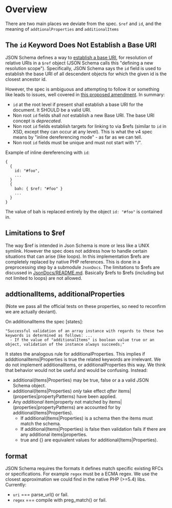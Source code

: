 # Overview
There are two main places we deviate from the spec. `$ref` and `id`, and the meaning of `addtionalProperties` and `additionalItems`

## The `id` Keyword Does Not Establish a Base URI
JSON Schema defines a way to [establish a base URI](http://json-schema.org/latest/json-schema-core.html#anchor27), for resolution of relative URIs in a `$ref` object (JSON Schema calls this "defining a new resolution scope"). Specifically, JSON Schema says the `id` field is used to establish the base URI of all descendent objects for which the given id is the closest ancestor id.

However, the spec is ambiguous and attempting to follow it or something like leads to issues, well covered in [this proposed amendment](https://github.com/json-schema/json-schema/wiki/The-%22id%22-conundrum#how-to-fix-that). In summary:

  * `id` at the root level if present shall establish a base URI for the document. It SHOULD be a valid URI.
  * Non root `id` fields shall *not* establish a new Base URI. The base URI concept is *deprecated*.
  * Non root `id` fields establish targets for linking to via $refs (similar to `id` in XSD, except they can occur at any level). This is what the v4 spec means by "inline dereferencing mode" - as far as we can tell.
  * Non root `id` fields must be unique and must not start with "/".

Example of inline dereferencing with `id`:

    {
      {
        id: "#foo",
        ...
      }
      {
        bah: { $ref: "#foo" }
        ...
      }
    }

The value of bah is replaced entirely by the object `id: "#foo"` is contained in.

## Limitations to $ref
The way $ref is intended in Json Schema is more or less like a UNIX symlink. However the spec does not address how to handle certain situations that can arise (like loops). In this implementation $refs are completely replaced by native PHP references. This is done in a preprocessing step by a submodule `JsonDocs`. The limitations to $refs are discussed in [JsonDocs/README.md](JsonDocs/README.md). Basically $refs to $refs (including but not limited to loops) are not allowed.

## addtionalItems, additionalProperties
(Note we pass all the official tests on these properties, so need to reconfirm we are actually deviant).

On additionalItems the spec [states]:

    "Successful validation of an array instance with regards to these two keywords is determined as follows: ...
      - If the value of "additionalItems" is boolean value true or an object, validation of the instance always succeeds;"

It states the analogous rule for additionalProperties. This implies if adddtionalItems|Properties is true the related keywords are irrelevant. We do not implement additionalItems, or additionalProperties this way. We think that behavior would not be useful and would be confusing. Instead:

  * additional(Items|Properties) may be true, false or a a valid JSON Schema object.
  * additional(Items|Properties) *only* take effect *after* items|(properties|propertyPatterns) have been applied.
  * Any *additional* item|property not matched by items|(properties|propertyPatterns) are accounted for by additional(Items|Properties).
    - If additional(Items|Properties) is a schema then the items must match the schema.
    - If additional(Items|Properties) is false then validation fails if there are any additional items|properties.
    - true and {} are equivalent values for additional(Items|Properties).

## format
JSON Schema requires the formats it defines match specific existing RFCs or specifications. For example `regex` must be a ECMA regex. We use the closest approximation we could find in the native PHP (>=5.4) libs. Currently:

  * `uri` === parse_url() or fail.
  * `regex` === compile with preg_match() or fail.
